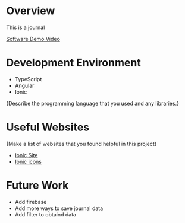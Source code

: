 # Overview

This is a journal


[Software Demo Video](https://www.youtube.com/watch?v=lQRJT1LhqcI)

# Development Environment

- TypeScript
- Angular
- Ionic

{Describe the programming language that you used and any libraries.}

# Useful Websites

{Make a list of websites that you found helpful in this project}
* [Ionic Site]((https://ionic.io))
* [Ionic icons](https://ionic.io/ionicons)

# Future Work

* Add firebase
* Add more ways to save journal data
* Add filter to obtaind data
